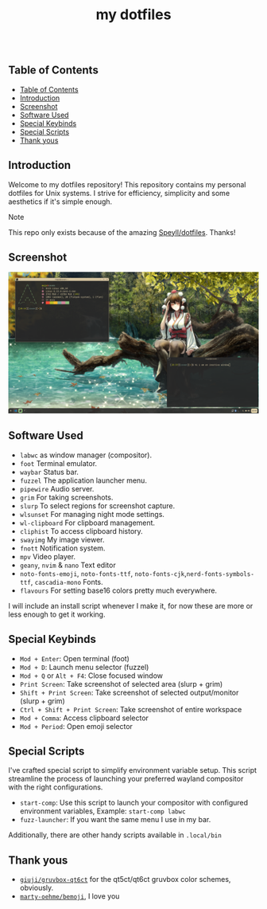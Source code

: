 <div align=center>

  <h1>my dotfiles</h1>

</div>

<br><br>

## Table of Contents
- [Table of Contents](#table-of-contents)
- [Introduction](#introduction)
- [Screenshot](#screenshot)
- [Software Used](#software-used)
- [Special Keybinds](#special-keybinds)
- [Special Scripts](#special-scripts)
- [Thank yous](#thank-yous)

## Introduction

Welcome to my dotfiles repository! This repository contains my personal dotfiles for Unix systems. I strive for efficiency, simplicity and some aesthetics if it's simple enough.

> [!NOTE]  
> This repo only exists because of the amazing [Speyll/dotfiles](https://github.com/Speyll/dotfiles). Thanks!

## Screenshot

![Screenshot](https://github.com/Kex1016/dotfiles/blob/main/extras/screenshot2.png)

## Software Used

- `labwc` as window manager (compositor).
- `foot` Terminal emulator.
- `waybar` Status bar.
- `fuzzel` The application launcher menu.
- `pipewire` Audio server.
- `grim` For taking screenshots.
- `slurp` To select regions for screenshot capture.
- `wlsunset` For managing night mode settings.
- `wl-clipboard` For clipboard management.
- `cliphist` To access clipboard history.
- `swayimg` My image viewer.
- `fnott` Notification system.
- `mpv` Video player.
- `geany`, `nvim` & `nano` Text editor
- `noto-fonts-emoji`, `noto-fonts-ttf`, `noto-fonts-cjk`,`nerd-fonts-symbols-ttf`, `cascadia-mono` Fonts.
- `flavours` For setting base16 colors pretty much everywhere.

I will include an install script whenever I make it, for now these are more or less enough to get it working.

## Special Keybinds

- `Mod + Enter`: Open terminal (foot)
- `Mod + D`: Launch menu selector (fuzzel)
- `Mod + Q` or `Alt + F4`: Close focused window
- `Print Screen`: Take screenshot of selected area (slurp + grim)
- `Shift + Print Screen`: Take screenshot of selected output/monitor (slurp + grim)
- `Ctrl + Shift + Print Screen`: Take screenshot of entire workspace
- `Mod + Comma`: Access clipboard selector
- `Mod + Period`: Open emoji selector

## Special Scripts

I've crafted special script to simplify environment variable setup. This script streamline the process of launching your preferred wayland compositor with the right configurations.

- `start-comp`: Use this script to launch your compositor with configured environment variables, Example: `start-comp labwc`
- `fuzz-launcher`: If you want the same menu I use in my bar.

Additionally, there are other handy scripts available in `.local/bin`

## Thank yous

- [`giuji/gruvbox-qt6ct`](https://github.com/giuji/gruvbox-qt6ct) for the qt5ct/qt6ct gruvbox color schemes, obviously.
- [`marty-oehme/bemoji`](https://github.com/marty-oehme/bemoji), I love you
